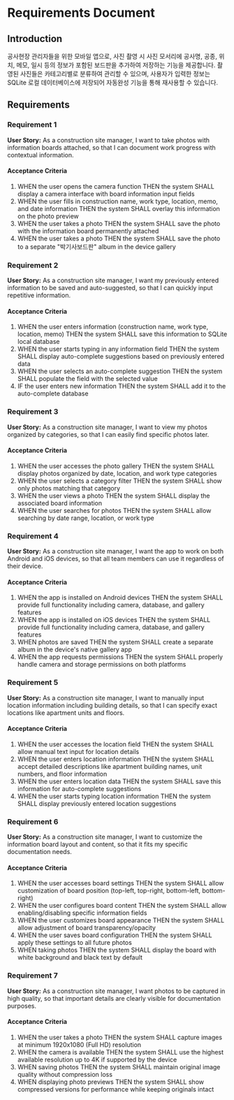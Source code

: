 # Requirements Document

## Introduction

공사현장 관리자들을 위한 모바일 앱으로, 사진 촬영 시 사진 모서리에 공사명, 공종, 위치, 메모, 일시 등의 정보가 포함된 보드판을 추가하여 저장하는 기능을 제공합니다. 촬영된 사진들은 카테고리별로 분류하여 관리할 수 있으며, 사용자가 입력한 정보는 SQLite 로컬 데이터베이스에 저장되어 자동완성 기능을 통해 재사용할 수 있습니다.

## Requirements

### Requirement 1

**User Story:** As a construction site manager, I want to take photos with information boards attached, so that I can document work progress with contextual information.

#### Acceptance Criteria

1. WHEN the user opens the camera function THEN the system SHALL display a camera interface with board information input fields
2. WHEN the user fills in construction name, work type, location, memo, and date information THEN the system SHALL overlay this information on the photo preview
3. WHEN the user takes a photo THEN the system SHALL save the photo with the information board permanently attached
4. WHEN the user takes a photo THEN the system SHALL save the photo to a separate "박기사보드판" album in the device gallery

### Requirement 2

**User Story:** As a construction site manager, I want my previously entered information to be saved and auto-suggested, so that I can quickly input repetitive information.

#### Acceptance Criteria

1. WHEN the user enters information (construction name, work type, location, memo) THEN the system SHALL save this information to SQLite local database
2. WHEN the user starts typing in any information field THEN the system SHALL display auto-complete suggestions based on previously entered data
3. WHEN the user selects an auto-complete suggestion THEN the system SHALL populate the field with the selected value
4. IF the user enters new information THEN the system SHALL add it to the auto-complete database

### Requirement 3

**User Story:** As a construction site manager, I want to view my photos organized by categories, so that I can easily find specific photos later.

#### Acceptance Criteria

1. WHEN the user accesses the photo gallery THEN the system SHALL display photos organized by date, location, and work type categories
2. WHEN the user selects a category filter THEN the system SHALL show only photos matching that category
3. WHEN the user views a photo THEN the system SHALL display the associated board information
4. WHEN the user searches for photos THEN the system SHALL allow searching by date range, location, or work type

### Requirement 4

**User Story:** As a construction site manager, I want the app to work on both Android and iOS devices, so that all team members can use it regardless of their device.

#### Acceptance Criteria

1. WHEN the app is installed on Android devices THEN the system SHALL provide full functionality including camera, database, and gallery features
2. WHEN the app is installed on iOS devices THEN the system SHALL provide full functionality including camera, database, and gallery features
3. WHEN photos are saved THEN the system SHALL create a separate album in the device's native gallery app
4. WHEN the app requests permissions THEN the system SHALL properly handle camera and storage permissions on both platforms

### Requirement 5

**User Story:** As a construction site manager, I want to manually input location information including building details, so that I can specify exact locations like apartment units and floors.

#### Acceptance Criteria

1. WHEN the user accesses the location field THEN the system SHALL allow manual text input for location details
2. WHEN the user enters location information THEN the system SHALL accept detailed descriptions like apartment building names, unit numbers, and floor information
3. WHEN the user enters location data THEN the system SHALL save this information for auto-complete suggestions
4. WHEN the user starts typing location information THEN the system SHALL display previously entered location suggestions

### Requirement 6

**User Story:** As a construction site manager, I want to customize the information board layout and content, so that it fits my specific documentation needs.

#### Acceptance Criteria

1. WHEN the user accesses board settings THEN the system SHALL allow customization of board position (top-left, top-right, bottom-left, bottom-right)
2. WHEN the user configures board content THEN the system SHALL allow enabling/disabling specific information fields
3. WHEN the user customizes board appearance THEN the system SHALL allow adjustment of board transparency/opacity
4. WHEN the user saves board configuration THEN the system SHALL apply these settings to all future photos
5. WHEN taking photos THEN the system SHALL display the board with white background and black text by default

### Requirement 7

**User Story:** As a construction site manager, I want photos to be captured in high quality, so that important details are clearly visible for documentation purposes.

#### Acceptance Criteria

1. WHEN the user takes a photo THEN the system SHALL capture images at minimum 1920x1080 (Full HD) resolution
2. WHEN the camera is available THEN the system SHALL use the highest available resolution up to 4K if supported by the device
3. WHEN saving photos THEN the system SHALL maintain original image quality without compression loss
4. WHEN displaying photo previews THEN the system SHALL show compressed versions for performance while keeping originals intact